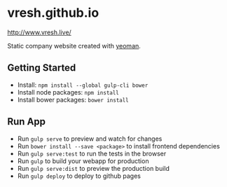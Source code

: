 vresh.github.io
==================

http://www.vresh.live/

Static company website created with [yeoman](https://github.com/yeoman/generator-webapp).


## Getting Started

- Install: `npm install --global gulp-cli bower`
- Install node packages: `npm install`
- Install bower packages: `bower install`

## Run App

- Run `gulp serve` to preview and watch for changes
- Run `bower install --save <package>` to install frontend dependencies
- Run `gulp serve:test` to run the tests in the browser
- Run `gulp` to build your webapp for production
- Run `gulp serve:dist` to preview the production build
- Run `gulp deploy` to deploy to github pages
